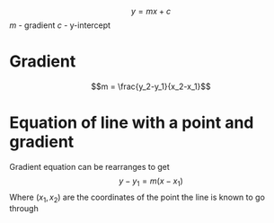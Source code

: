 $$y = mx +c$$
$m$ - gradient
$c$ - y-intercept
# Gradient
$$m = \frac{y_2-y_1}{x_2-x_1}$$
# Equation of line with a point and gradient
Gradient equation can be rearranges to get
$$y-y_1 = m(x-x_1)$$
Where $(x_1,x_2)$ are the coordinates of the point the line is known to go through
